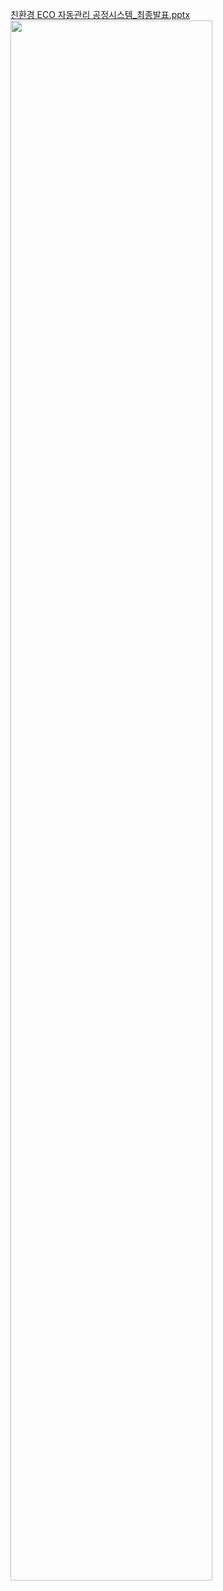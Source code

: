 [친환경 ECO 자동관리 공정시스템_최종발표.pptx](https://github.com/kwanyeong/e-convient-Life-Service/files/13269571/ECO._.pptx)
<img width="80%" src="https://user-images.githubusercontent.com/16822641/109461495-913fc480-7aa5-11eb-9d0e-aff762669f98.gif"/>
